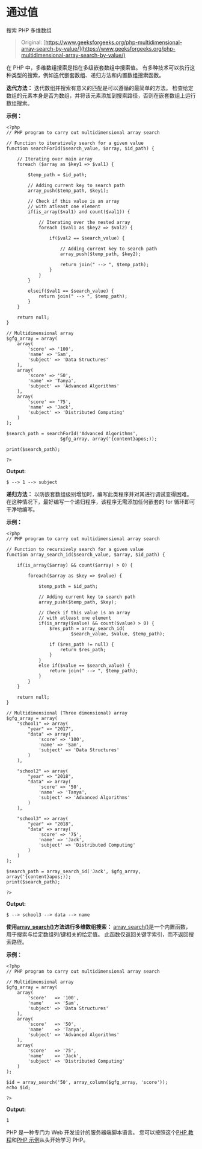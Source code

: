 # 通过值

搜索 PHP 多维数组

> Original: [https://www.geeksforgeeks.org/php-multidimensional-array-search-by-value/](https://www.geeksforgeeks.org/php-multidimensional-array-search-by-value/)

在 PHP 中，多维数组搜索是指在多级嵌套数组中搜索值。 有多种技术可以执行这种类型的搜索，例如迭代嵌套数组、递归方法和内置数组搜索函数。

**迭代方法：**
迭代数组并搜索有意义的匹配是可以遵循的最简单的方法。 检查给定数组的元素本身是否为数组，并将该元素添加到搜索路径，否则在嵌套数组上运行数组搜索。

**示例：**

```
<?php
// PHP program to carry out multidimensional array search

// Function to iteratively search for a given value
function searchForId($search_value, $array, $id_path) {

    // Iterating over main array
    foreach ($array as $key1 => $val1) {

        $temp_path = $id_path;

        // Adding current key to search path
        array_push($temp_path, $key1);

        // Check if this value is an array
        // with atleast one element
        if(is_array($val1) and count($val1)) {

            // Iterating over the nested array
            foreach ($val1 as $key2 => $val2) {

                if($val2 == $search_value) {

                    // Adding current key to search path
                    array_push($temp_path, $key2);

                    return join(" --> ", $temp_path);
                }
            }
        }

        elseif($val1 == $search_value) {
            return join(" --> ", $temp_path);
        }
    }

    return null;
}

// Multidimensional array 
$gfg_array = array(
    array(
        'score' => '100',
        'name' => 'Sam',
        'subject' => 'Data Structures'
    ),
    array(
        'score' => '50',
        'name' => 'Tanya',
        'subject' => 'Advanced Algorithms'
    ),
    array(
        'score' => '75',
        'name' => 'Jack',
        'subject' => 'Distributed Computing'
    )
);

$search_path = searchForId('Advanced Algorithms',
                    $gfg_array, array('{content}apos;));

print($search_path);

?>
```

**Output:**

```
$ --> 1 --> subject

```

**递归方法：**
以防嵌套数组级别增加时，编写此类程序并对其进行调试变得困难。 在这种情况下，最好编写一个递归程序，该程序无需添加任何嵌套的 for 循环即可干净地编写。

**示例：**

```
<?php
// PHP program to carry out multidimensional array search

// Function to recursively search for a given value
function array_search_id($search_value, $array, $id_path) {

    if(is_array($array) && count($array) > 0) {

        foreach($array as $key => $value) {

            $temp_path = $id_path;

            // Adding current key to search path
            array_push($temp_path, $key);

            // Check if this value is an array
            // with atleast one element
            if(is_array($value) && count($value) > 0) {
                $res_path = array_search_id(
                        $search_value, $value, $temp_path);

                if ($res_path != null) {
                    return $res_path;
                }
            }
            else if($value == $search_value) {
                return join(" --> ", $temp_path);
            }
        }
    }

    return null;
}

// Multidimensional (Three dimensional) array
$gfg_array = array(
    "school1" => array(
        "year" => "2017",
        "data" => array(
            'score' => '100',
            'name' => 'Sam',
            'subject' => 'Data Structures'
        )
    ),

    "school2" => array(
        "year" => "2018",
        "data" => array(
            'score' => '50',
            'name' => 'Tanya',
            'subject' => 'Advanced Algorithms'
        )
    ),

    "school3" => array(
        "year" => "2018",
        "data" => array(
            'score' => '75',
            'name' => 'Jack',
            'subject' => 'Distributed Computing'
        )
    )
);

$search_path = array_search_id('Jack', $gfg_array, array('{content}apos;));
print($search_path);

?>
```

**Output:**

```
$ --> school3 --> data --> name

```

**使用[array_search()](https://www.geeksforgeeks.org/php-array_search-function/)方法进行多维数组搜索：**
[array_search()](https://www.geeksforgeeks.org/php-array_search-function/)是一个内置函数，用于搜索与给定数组列/键相关的给定值。 此函数仅返回关键字索引，而不返回搜索路径。

**示例：**

```
<?php
// PHP program to carry out multidimensional array search

// Multidimensional array
$gfg_array = array(
    array(
        'score'   => '100',
        'name'    => 'Sam',
        'subject' => 'Data Structures'
    ),
    array(
        'score'   => '50',
        'name'    => 'Tanya',
        'subject' => 'Advanced Algorithms'
    ),
    array(
        'score'   => '75',
        'name'    => 'Jack',
        'subject' => 'Distributed Computing'
    )
);

$id = array_search('50', array_column($gfg_array, 'score'));
echo $id;

?>
```

**Output:**

```
1

```

PHP 是一种专门为 Web 开发设计的服务器端脚本语言。 您可以按照这个[PHP 教程](https://www.geeksforgeeks.org/php-tutorials/)和[PHP 示例](https://www.geeksforgeeks.org/php-examples/)从头开始学习 PHP。